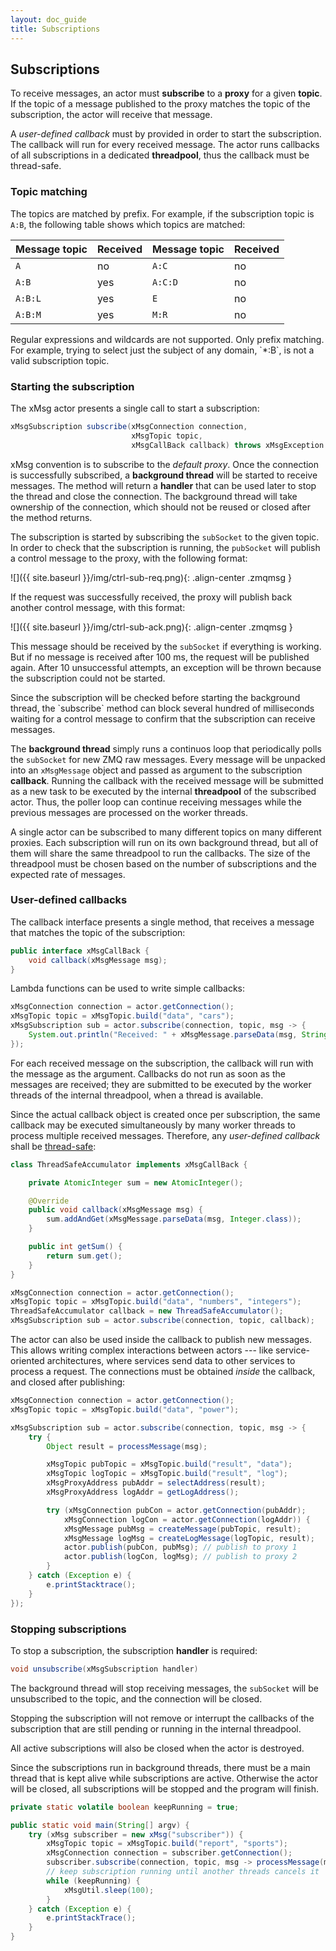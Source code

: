 ```yaml
---
layout: doc_guide
title: Subscriptions
---
```


## Subscriptions

To receive messages,
an actor must **subscribe** to a **proxy** for a given **topic**.
If the topic of a message published to the proxy
matches the topic of the subscription, the actor will receive that message.

A *user-defined callback* must by provided in order to start the subscription.
The callback will run for every received message.
The actor runs callbacks of all subscriptions in a dedicated **threadpool**,
thus the callback must be thread-safe.

### Topic matching

The topics are matched by prefix.
For example, if the subscription topic is `A:B`,
the following table shows which topics are matched:

|**Message topic**|**Received**|**Message topic**|**Received**|
|:----------------|------------|:----------------|------------|
|`A`              |no          |`A:C`            |no          |
|`A:B`            |yes         |`A:C:D`          |no          |
|`A:B:L`          |yes         |`E`              |no          |
|`A:B:M`          |yes         |`M:R`            |no          |

<p></p>

<div class="admonition note">
Regular expressions and wildcards are not supported. Only prefix matching.
For example, trying to select just the subject of any domain, `*:B`,
is not a valid subscription topic.
</div>

### Starting the subscription

The xMsg actor presents a single call to start a subscription:

```java
xMsgSubscription subscribe(xMsgConnection connection,
                           xMsgTopic topic,
                           xMsgCallBack callback) throws xMsgException
```

xMsg convention is to subscribe to the *default proxy*.
Once the connection is successfully subscribed,
a **background thread** will be started to receive messages.
The method will return a **handler**
that can be used later to stop the thread and close the connection.
The background thread will take ownership of the connection,
which should not be reused or closed after the method returns.

The subscription is started by subscribing the `subSocket` to the given topic.
In order to check that the subscription is running,
the `pubSocket` will publish a control message to the proxy,
with the following format:

![]({{ site.baseurl }}/img/ctrl-sub-req.png){: .align-center .zmqmsg }

If the request was successfully received,
the proxy will publish back another control message, with this format:

![]({{ site.baseurl }}/img/ctrl-sub-ack.png){: .align-center .zmqmsg }

This message should be received by the `subSocket` if everything is working.
But if no message is received after 100 ms, the request will be published again.
After 10 unsuccessful attempts, an exception will be thrown
because the subscription could not be started.

<div class="admonition note">
Since the subscription will be checked before starting the background thread,
the `subscribe` method can block
several hundred of milliseconds waiting for a control message
to confirm that the subscription can receive messages.
</div>

The **background thread** simply runs a continuos loop
that periodically polls the `subSocket` for new ZMQ raw messages.
Every message will be unpacked into an `xMsgMessage` object
and passed as argument to the subscription **callback**.
Running the callback with the received message will be submitted
as a new task to be executed by the internal **threadpool**
of the subscribed actor.
Thus, the poller loop can continue receiving messages
while the previous messages are processed on the worker threads.

A single actor can be subscribed to many different topics
on many different proxies.
Each subscription will run on its own background thread,
but all of them will share the same threadpool to run the callbacks.
The size of the threadpool must be chosen
based on the number of subscriptions and the expected rate of messages.

### User-defined callbacks

The callback interface presents a single method,
that receives a message that matches the topic of the subscription:

```java
public interface xMsgCallBack {
    void callback(xMsgMessage msg);
}
```

Lambda functions can be used to write simple callbacks:

```java
xMsgConnection connection = actor.getConnection();
xMsgTopic topic = xMsgTopic.build("data", "cars");
xMsgSubscription sub = actor.subscribe(connection, topic, msg -> {
    System.out.println("Received: " + xMsgMessage.parseData(msg, String.class));
});
```

For each received message on the subscription,
the callback will run with the message as the argument.
Callbacks do not run as soon as the messages are received;
they are submitted to be executed by the worker threads
of the internal threadpool, when a thread is available.

Since the actual callback object is created once per subscription,
the same callback may be executed simultaneously by many worker threads
to process multiple received messages.
Therefore, any *user-defined callback* shall be
[thread-safe](http://www.ibm.com/developerworks/library/j-jtp09263):

```java
class ThreadSafeAccumulator implements xMsgCallBack {

    private AtomicInteger sum = new AtomicInteger();

    @Override
    public void callback(xMsgMessage msg) {
        sum.addAndGet(xMsgMessage.parseData(msg, Integer.class));
    }

    public int getSum() {
        return sum.get();
    }
}

xMsgConnection connection = actor.getConnection();
xMsgTopic topic = xMsgTopic.build("data", "numbers", "integers");
ThreadSafeAccumulator callback = new ThreadSafeAccumulator();
xMsgSubscription sub = actor.subscribe(connection, topic, callback);
```

The actor can also be used inside the callback to publish new messages.
This allows writing complex interactions between actors
--- like service-oriented architectures,
where services send data to other services to process a request.
The connections must be obtained *inside* the callback,
and closed after publishing:

```java
xMsgConnection connection = actor.getConnection();
xMsgTopic topic = xMsgTopic.build("data", "power");

xMsgSubscription sub = actor.subscribe(connection, topic, msg -> {
    try {
        Object result = processMessage(msg);

        xMsgTopic pubTopic = xMsgTopic.build("result", "data");
        xMsgTopic logTopic = xMsgTopic.build("result", "log");
        xMsgProxyAddress pubAddr = selectAddress(result);
        xMsgProxyAddress logAddr = getLogAddress();

        try (xMsgConnection pubCon = actor.getConnection(pubAddr);
            xMsgConnection logCon = actor.getConnection(logAddr)) {
            xMsgMessage pubMsg = createMessage(pubTopic, result);
            xMsgMessage logMsg = createLogMessage(logTopic, result);
            actor.publish(pubCon, pubMsg); // publish to proxy 1
            actor.publish(logCon, logMsg); // publish to proxy 2
        }
    } catch (Exception e) {
        e.printStacktrace();
    }
});
```

### Stopping subscriptions

To stop a subscription, the subscription **handler** is required:

```java
void unsubscribe(xMsgSubscription handler)
```

The background thread will stop receiving messages,
the `subSocket` will be unsubscribed to the topic,
and the connection will be closed.

<div class="admonition note">
Stopping the subscription will not remove or interrupt
the callbacks of the subscription that are still pending or running
in the internal threadpool.
</div>

All active subscriptions will also be closed when the actor is destroyed.

Since the subscriptions run in background threads,
there must be a main thread that is kept alive while subscriptions are active.
Otherwise the actor will be closed, all subscriptions will be stopped and the
program will finish.

```java
private static volatile boolean keepRunning = true;

public static void main(String[] argv) {
    try (xMsg subscriber = new xMsg("subscriber")) {
        xMsgTopic topic = xMsgTopic.build("report", "sports");
        xMsgConnection connection = subscriber.getConnection();
        subscriber.subscribe(connection, topic, msg -> processMessage(msg));
        // keep subscription running until another threads cancels it
        while (keepRunning) {
            xMsgUtil.sleep(100);
        }
    } catch (Exception e) {
        e.printStackTrace();
    }
}
```
